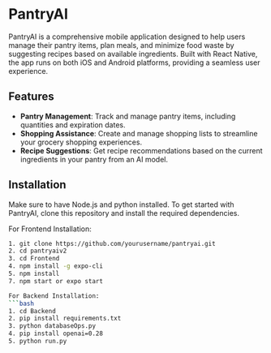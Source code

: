 # PantryAI

PantryAI is a comprehensive mobile application designed to help users manage their pantry items, plan meals, and minimize food waste by suggesting recipes based on available ingredients. Built with React Native, the app runs on both iOS and Android platforms, providing a seamless user experience.

## Features

- **Pantry Management**: Track and manage pantry items, including quantities and expiration dates.
- **Shopping Assistance**: Create and manage shopping lists to streamline your grocery shopping experiences.
- **Recipe Suggestions**: Get recipe recommendations based on the current ingredients in your pantry from an AI model.

## Installation
Make sure to have Node.js and python installed.
To get started with PantryAI, clone this repository and install the required dependencies.

For Frontend Installation:
```bash
1. git clone https://github.com/yourusername/pantryai.git
2. cd pantryaiv2
3. cd Frontend
4. npm install -g expo-cli
5. npm install
7. npm start or expo start

For Backend Installation: 
```bash
1. cd Backend
2. pip install requirements.txt
3. python databaseOps.py
4. pip install openai=0.28
5. python run.py
